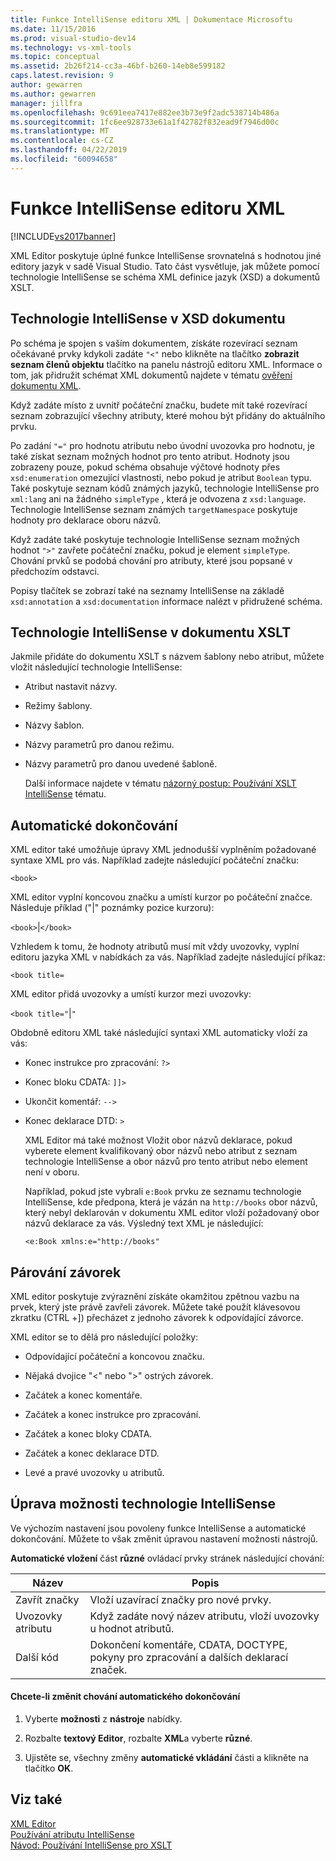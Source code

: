```yaml
---
title: Funkce IntelliSense editoru XML | Dokumentace Microsoftu
ms.date: 11/15/2016
ms.prod: visual-studio-dev14
ms.technology: vs-xml-tools
ms.topic: conceptual
ms.assetid: 2b26f214-cc3a-46bf-b260-14eb8e599182
caps.latest.revision: 9
author: gewarren
ms.author: gewarren
manager: jillfra
ms.openlocfilehash: 9c691eea7417e882ee3b73e9f2adc538714b486a
ms.sourcegitcommit: 1fc6ee928733e61a1f42782f832ead9f7946d00c
ms.translationtype: MT
ms.contentlocale: cs-CZ
ms.lasthandoff: 04/22/2019
ms.locfileid: "60094658"
---
```

# <a name="xml-editor-intellisense-features"></a>Funkce IntelliSense editoru XML
[!INCLUDE[vs2017banner](../includes/vs2017banner.md)]

XML Editor poskytuje úplné funkce IntelliSense srovnatelná s hodnotou jiné editory jazyk v sadě Visual Studio. Tato část vysvětluje, jak můžete pomocí technologie IntelliSense se schéma XML definice jazyk (XSD) a dokumentů XSLT.  
  
## <a name="intellisense-in-an-xsd-document"></a>Technologie IntelliSense v XSD dokumentu  
 Po schéma je spojen s vaším dokumentem, získáte rozevírací seznam očekávané prvky kdykoli zadáte `"<"` nebo klikněte na tlačítko **zobrazit seznam členů objektu** tlačítko na panelu nástrojů editoru XML. Informace o tom, jak přidružit schémat XML dokumentů najdete v tématu [ověření dokumentu XML](../xml-tools/xml-document-validation.md).  
  
 Když zadáte místo z uvnitř počáteční značku, budete mít také rozevírací seznam zobrazující všechny atributy, které mohou být přidány do aktuálního prvku.  
  
 Po zadání `"="` pro hodnotu atributu nebo úvodní uvozovka pro hodnotu, je také získat seznam možných hodnot pro tento atribut. Hodnoty jsou zobrazeny pouze, pokud schéma obsahuje výčtové hodnoty přes `xsd:enumeration` omezující vlastnosti, nebo pokud je atribut `Boolean` typu. Také poskytuje seznam kódů známých jazyků, technologie IntelliSense pro `xml:lang` ani na žádného `simpleType` , která je odvozena z `xsd:language`. Technologie IntelliSense seznam známých `targetNamespace` poskytuje hodnoty pro deklarace oboru názvů.  
  
 Když zadáte také poskytuje technologie IntelliSense seznam možných hodnot `">"` zavřete počáteční značku, pokud je element `simpleType`. Chování prvků se podobá chování pro atributy, které jsou popsané v předchozím odstavci.  
  
 Popisy tlačítek se zobrazí také na seznamy IntelliSense na základě `xsd:annotation` a `xsd:documentation` informace nalézt v přidružené schéma.  
  
## <a name="intellisense-in-an-xslt-document"></a>Technologie IntelliSense v dokumentu XSLT  
 Jakmile přidáte do dokumentu XSLT s názvem šablony nebo atribut, můžete vložit následující technologie IntelliSense:  
  
- Atribut nastavit názvy.  
  
- Režimy šablony.  
  
- Názvy šablon.  
  
- Názvy parametrů pro danou režimu.  
  
- Názvy parametrů pro danou uvedené šabloně.  
  
  Další informace najdete v tématu [názorný postup: Používání XSLT IntelliSense](../xml-tools/walkthrough-using-xslt-intellisense.md) tématu.  
  
## <a name="auto-completion"></a>Automatické dokončování  
 XML editor také umožňuje úpravy XML jednodušší vyplněním požadované syntaxe XML pro vás. Například zadejte následující počáteční značku:  
  
 `<book>`  
  
 XML editor vyplní koncovou značku a umístí kurzor po počáteční značce. Následuje příklad ("&#124;" poznámky pozice kurzoru):  
  
 `<book>`&#124;`</book>`  
  
 Vzhledem k tomu, že hodnoty atributů musí mít vždy uvozovky, vyplní editoru jazyka XML v nabídkách za vás. Například zadejte následující příkaz:  
  
 `<book title=`  
  
 XML editor přidá uvozovky a umístí kurzor mezi uvozovky:  
  
 `<book title="`&#124;`"`  
  
 Obdobně editoru XML také následující syntaxi XML automaticky vloží za vás:  
  
- Konec instrukce pro zpracování:  `?>`  
  
- Konec bloku CDATA: `]]>`  
  
- Ukončit komentář: `-->`  
  
- Konec deklarace DTD: `>`  
  
  XML Editor má také možnost Vložit obor názvů deklarace, pokud vyberete element kvalifikovaný obor názvů nebo atribut z seznam technologie IntelliSense a obor názvů pro tento atribut nebo element není v oboru.  
  
  Například, pokud jste vybrali `e:Book` prvku ze seznamu technologie IntelliSense, kde předpona, která je vázán na `http://books` obor názvů, který nebyl deklarován v dokumentu XML editor vloží požadovaný obor názvů deklarace za vás. Výsledný text XML je následující:  
  
  `<e:Book xmlns:e="http://books"`  
  
## <a name="brace-matching"></a>Párování závorek  
 XML editor poskytuje zvýraznění získáte okamžitou zpětnou vazbu na prvek, který jste právě zavřeli závorek. Můžete také použít klávesovou zkratku (CTRL +]) přecházet z jednoho závorek k odpovídající závorce.  
  
 XML editor se to dělá pro následující položky:  
  
- Odpovídající počáteční a koncovou značku.  
  
- Nějaká dvojice "\<" nebo ">" ostrých závorek.  
  
- Začátek a konec komentáře.  
  
- Začátek a konec instrukce pro zpracování.  
  
- Začátek a konec bloky CDATA.  
  
- Začátek a konec deklarace DTD.  
  
- Levé a pravé uvozovky u atributů.  
  
## <a name="modifying-the-intellisense-options"></a>Úprava možnosti technologie IntelliSense  
 Ve výchozím nastavení jsou povoleny funkce IntelliSense a automatické dokončování. Můžete to však změnit úpravou nastavení možnosti nástrojů.  
  
 **Automatické vložení** část **různé** ovládací prvky stránek následující chování:  
  
|Název|Popis|  
|----------|-----------------|  
|Zavřít značky|Vloží uzavírací značky pro nové prvky.|  
|Uvozovky atributu|Když zadáte nový název atributu, vloží uvozovky u hodnot atributů.|  
|Další kód|Dokončení komentáře, CDATA, DOCTYPE, pokyny pro zpracování a dalších deklarací značek.|  
  
#### <a name="to-change-the-auto-completion-behavior"></a>Chcete-li změnit chování automatického dokončování  
  
1. Vyberte **možnosti** z **nástroje** nabídky.  
  
2. Rozbalte **textový Editor**, rozbalte **XML**a vyberte **různé**.  
  
3. Ujistěte se, všechny změny **automatické vkládání** části a klikněte na tlačítko **OK**.  
  
## <a name="see-also"></a>Viz také  
 [XML Editor](../xml-tools/xml-editor.md)   
 [Používání atributu IntelliSense](../ide/using-intellisense.md)   
 [Návod: Používání IntelliSense pro XSLT](../xml-tools/walkthrough-using-xslt-intellisense.md)
